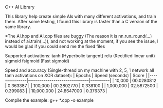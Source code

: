C++ AI Library

This library help create simple AIs with many different activations, and train them. After some testing, I found this library is faster than a C version of the same
library.

*The AI.hpp and AI.cpp files are buggy (The reason it is nn.run_round(...) instead of ai.train(...)), and not working at the moment, if you see the issue, I would be glad if you could send me the fixed files

Supported activations:
tanh        (Hyperbolic tangent)
relu        (Rectified linear unit)
sigmoid
fsigmoid    (Fast sigmoid)

Speed and accuracy (Single-thread on my machine with 2, 5, 1 network all tanh activations on XOR dataset):
| Epochs        | Speed (seconds)               | Score    |
|---------------|-------------------------------|----------|
| 10,000        | 00.0280812                    | 0.363387 |
| 100,000       | 00.2802770                    | 0.338100 |
| 1,000,000     | 02.5872500                    | 0.399083 |
| 10,000,000    | 24.8647000                    | 0.376373 |

Compile the example:
g++ *.cpp -o example
